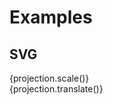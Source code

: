 <script lang="ts">
	// WIP: Example mixing pre-projected maps (using geoIdentity) with non-projected points

	import { index } from 'd3-array';
	import { scaleQuantize } from 'd3-scale';
	import { geoIdentity, geoAlbersUsa } from 'd3-geo';
	import { feature } from 'topojson-client';

	import Preview from '$lib/docs/Preview.svelte';
	import Chart, { Canvas, Svg } from '$lib/components/Chart.svelte';
	import GeoContext from '$lib/components/GeoContext.svelte';
	import GeoPath from '$lib/components/GeoPath.svelte';
	import GeoPoint from '$lib/components/GeoPoint.svelte';
	import Text from '$lib/components/Text.svelte';
	import Tooltip from '$lib/components/Tooltip.svelte';
	import TooltipItem from '$lib/components/TooltipItem.svelte';

	// import geojson from '../_data/geo/states-albers-10m.json';
	import capitals from '../_data/geo/us-state-capitals.csv';

	export let data;
	// console.log({ data });

	const states = feature(data.geojson, data.geojson.objects.states);
</script>

# Examples

## SVG

<Preview>
	<div class="h-[600px]">
		<Chart
			geo={{
				projection: geoAlbersUsa,
				_scale: 1300,
				_translate: [487.5, 305],
				fitGeojson: states,
			}}
			tooltip={{ mode: 'manual' }}
			let:tooltip
			let:projection
		>
			<div>{projection.scale()}</div>
			<div>{projection.translate()}</div>
			<Svg>
				<GeoContext
					projection={geoIdentity}
					_scale={projection.scale()}
					scale={projection.scale() / 1300}
					_translate={[487.5 * (487.5 / projection.translate()[0]), 305 * (305 / projection.translate()[1])]}
					__translate={[256.43 * 0.96, -13.11 * 0.96]}
					___translate={[240,5]}
					____translate={[projection.translate()[0] - 487.5, projection.translate()[1] - 305]}
					geojson={states}
					let:projection
				>
					<g class="states">
						{#each states.features as feature}
							<GeoPath geojson={feature} {tooltip} class="fill-white hover:fill-gray-300" />
						{/each}
					</g>
					<text y={100}>{projection.scale()}</text>
					<text y={120}>{projection.translate()}</text>
				</GeoContext>
				<g class="points">
					{#each capitals as capital}
						<GeoPoint lat={capital.latitude} long={capital.longitude}>
							<circle r="2" fill="red" />
							<Text y="-6" value={capital.description} textAnchor="middle" class="text-[8px]" />
						</GeoPoint>
					{/each}
				</g>
			</Svg>
		</Chart>
	</div>
</Preview>
